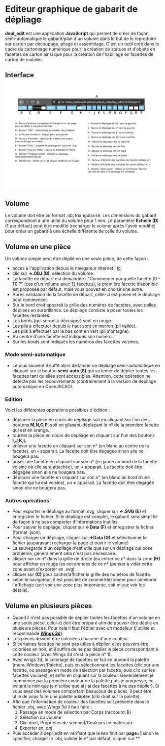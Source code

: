 # Editeur graphique de gabarit de dépliage
**depl_edit** est une application **JavaScript** qui permet de créer de façon semi-automatique le gabarit/plan d'un volume dans le but de le reproduire sur carton par découpage, pliage et assemblage. C'est un outil créé dans le cadre du cartonnage numérique pour la création de statues et d'objets en facettes de carton ainsi que pour la création de l'habillage en facettes de carton de mobilier.
## Interface ![](depl_interface.png)

## Volume
Le volume doit être au format .obj triangularisé. Les dimensions du gabarit correspondront à une unité du volume pour 1 mm. Le paramètre **Echelle (D)** (1 par défaut) peut être modifié (recharger le volume après l'avoir modifié) pour créer un gabarit à une échelle différente de celle du volume.

## Volume en une pièce
Un volume simple peut être déplié en une seule pièce, de cette façon :
- accès à l'application depuis le navigateur internet : [ici](https://gilboonet.github.io/depl_edit/depl_edit2.html?page=1)
- clic sur **->.OBJ (B)**, sélection du volume
- La facette de départ est demandée : "Commencer par quelle facette (0 - 11) ?" (cas d'un volume avec 12 facettes), la première facette disponible est proposée par défaut, mais vous pouvez en choisir une autre.
- Après validation de la facette de départ, celle-ci est posée et le dépliage peut commencer.
- Sur le bord droit apparait la grille des numéros de facettes, avec celles dépliées en surbrillance. Le dépliage consiste à poser toutes les facettes restantes.
- Les bords (qui seront à découper) sont en rouge.
- Les plis à effectuer depuis le haut sont en marron (pli vallée).
- Les plis à effectuer par le bas sont en vert (pli montagne).
- Au centre d'une facette est indiqués son numéro.
- Sur les bords sont indiqués les numéros des facettes voisines.

### Mode semi-automatique
- Le plus souvent il suffit alors de lancer un dépliage semi-automatique en cliquant sur le bouton **semi-auto (S)** qui va tenter de déplier toutes les facettes tant qu'elles sont accessibles. Attention, cette opération ne détecte pas les recouvrements (contrairement à la version de dépliage automatique en OpenJSCAD).

### Edition
Voici les différentes opérations possibles d'édition :
- déplacer la pièce en cours de dépliage soit en cliquant sur l'un des boutons **M,N,O,P**, soit en glissant-déplaçant le n° de la première facette qui est en orange.
- tourner la pièce en cours de dépliage en cliquant sur l'un des boutons **I,J,K,L**
- enlever une facette en cliquant sur son n° (en blanc au centre de la facette), un **-** apparait. La facette doit être dégagée sinon elle ne bougera pas.
- poser une facette en cliquant sur son n° (en jaune au bord de la facette voisine où elle sera attachée), un **+** apparait. La facette doit être dégagée sinon elle ne bougera pas.
- déplacer une facette en cliquant sur son n° (en blanc au bord d'une facette qui lui est voisine), un **+** apparait. La facette doit être dégagée sinon elle ne bougera pas.

### Autres opérations
- Pour exporter le dépliage au format .svg, cliquer sur **<-.SVG (E)** et enregistrer le fichier. Si le dépliage est complet, le gabarit sera simplifié de façon à ne pas comporter d'informations inutiles.
- Pour sauver le dépliage, cliquer sur **<-Data (F)** et enregistrer le fichier (format .json).
- Pour charger un dépliage, cliquer sur **->Data (G)** et sélectionner le fichier (auparavant recharger la page et ouvrir le volume)
- La sauvegarde d'un dépliage n'est utile que sur un dépliage qui pose problème, généralement cela n'est pas nécessaire.
- cliquer sur un n° dans la grille de droite (ou entrer ce n° dans la zone **(H)** pour afficher un rouge les occurences de ce n° (penser à vider cette zone avant d'exporter en .svg).
- cliquer sur **(C)** pour cacher/afficher la grille des numéros de facette.
- selon le navigateur, il est possible de zoomer/dézoomer pour améliorer l'affichage (soit voir une zone plus importante, soit mieux voir les détails).
 
## Volume en plusieurs pièces
- Quand il n'est pas possible de déplier toutes les facettes d'un volume en une seule pièce, celui-ci doit être préparé afin de pouvoir être déplié en plusieurs pièces. Pour cela il faut l'éditer avec un modeleur (j'utilise et recommande [**Wings 3d**](http://www.wings3d.com/)).
- Les pièces doivent être coloriées chacune d'une couleur.
- Si certaines facettes ne sont pas utiles à déplier, elles peuvent être coloriées en noir, et il suffira de ne pas déplier la pièce correspondant à cette couleur (avec Wings 3d c'est la pièce n° 1).
- Avec wings 3d, le coloriage de facettes se fait en ouvrant la palette (menu Windows/Palette), puis en sélectionnant les facettes (clic sur une facette, ou passage en mode de sélection par facette, puis clic sur les facettes voulues), et enfin en cliquant sur la couleur. Généralement je commence par la première couleur de la palette puis je progresse, en évitant le noir que je n'utilise que si j'ai des facettes à ne pas déplier). Si vous avez des volumes comportant beaucoup de pièces, il peut être utile de vous faire une palette adaptée (clic droit sur la palette).
- Afin que l'information de couleur des facettes soit présente dans le fichier .obj, avec Wings 3d il faut faire :
  1. Passage en mode de sélection par Corps (raccourci B)
  2. Sélection du volume
  3. Clic droit, Propriétés de sommet/Couleurs en matériaux
  4. Exporter en .obj
- Puis accéder à depl_edit en vérifiant que le lien finit par **page=1** sinon le spécifier, charger le .obj, valider le n° par défaut, cliquer sur ** 
